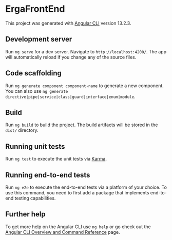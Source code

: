 # ErgaFrontEnd

This project was generated
with [Angular CLI](https://github.com/angular/angular-cli) version 13.2.3.

## Development server

Run `ng serve` for a dev server. Navigate to `http://localhost:4200/`. The app
will automatically reload if you change any of the source files.

## Code scaffolding

Run `ng generate component component-name` to generate a new component. You can
also
use `ng generate directive|pipe|service|class|guard|interface|enum|module`.

## Build

Run `ng build` to build the project. The build artifacts will be stored in
the `dist/` directory.

## Running unit tests

Run `ng test` to execute the unit tests
via [Karma](https://karma-runner.github.io).

## Running end-to-end tests

Run `ng e2e` to execute the end-to-end tests via a platform of your choice. To
use this command, you need to first add a package that implements end-to-end
testing capabilities.

## Further help

To get more help on the Angular CLI use `ng help` or go check out
the [Angular CLI Overview and Command Reference](https://angular.io/cli) page.
